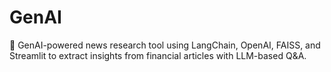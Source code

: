 # GenAI
🧠 GenAI-powered news research tool using LangChain, OpenAI, FAISS, and Streamlit to extract insights from financial articles with LLM-based Q&amp;A.
